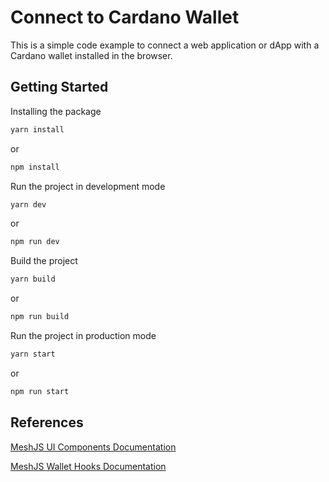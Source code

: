 # Connect to Cardano Wallet

This is a simple code example to connect a web application or dApp with a Cardano wallet installed in the browser.

## Getting Started

Installing the package

```bash
yarn install
```

or

```bash
npm install
```

Run the project in development mode

```bash
yarn dev
```

or

```bash
npm run dev
```

Build the project

```bash
yarn build
```

or

```bash
npm run build
```

Run the project in production mode

```bash
yarn start
```

or

```bash
npm run start
```

## References

[MeshJS UI Components Documentation](https://meshjs.dev/react/ui-components)

[MeshJS Wallet Hooks Documentation](https://meshjs.dev/react/wallet-hooks)
